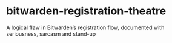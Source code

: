 # bitwarden-registration-theatre
A logical flaw in Bitwarden’s registration flow, documented with seriousness, sarcasm and stand-up
